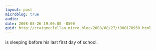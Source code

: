 ```yaml
---
layout: post
microblog: true
audio: 
date: 2008-08-26 19:00:00 -0500
guid: http://craigmcclellan.micro.blog/2008/08/27/t900170930.html
---
```

is sleeping before his last first day of school.
